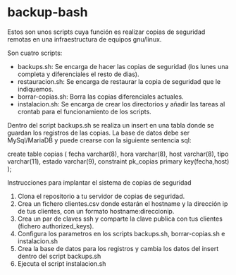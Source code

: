 # backup-bash

Estos son unos scripts cuya función es realizar copias de seguridad remotas en una infraestructura de equipos gnu/linux.

Son cuatro scripts:

* backups.sh: Se encarga de hacer las copias de seguridad (los lunes una completa y diferenciales el resto de dias).
* restauracion.sh: Se encarga de restaurar la copia de seguridad que le indiquemos.
* borrar-copias.sh: Borra las copias diferenciales actuales.
* instalacion.sh: Se encarga de crear los directorios y añadir las tareas al crontab para el funcionamiento de los scripts.

Dentro del script backups.sh se realiza un insert en una tabla donde se guardan los registros de las copias. La base de datos debe ser MySql/MariaDB y puede crearse con la siguiente sentencia sql:

create table copias
(
fecha varchar(8),
hora    varchar(8),
host    varchar(8),
tipo    varchar(11),
estado  varchar(9),
constraint pk_copias primary key(fecha,host)
);

Instrucciones para implantar el sistema de copias de seguridad

1. Clona el repositorio a tu servidor de copias de seguridad.
2. Crea un fichero clientes.csv donde estarán el hostname y la dirección ip de tus clientes, con un formato hostname:direccionip.
3. Crea un par de claves ssh y comparte la clave publica con tus clientes (fichero authorized_keys).
4. Configura los parametros en los scripts backups.sh, borrar-copias.sh e instalacion.sh 
5. Crea la base de datos para los registros y cambia los datos del insert dentro del script backups.sh
6. Ejecuta el script instalacion.sh

